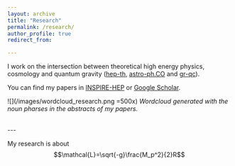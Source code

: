 ```yaml
---
layout: archive
title: "Research"
permalink: /research/
author_profile: true
redirect_from:

---
```

I work on the intersection between theoretical high energy physics, cosmology and quantum gravity ([hep-th](https://arxiv.org/list/hep-th/recent), [astro-ph.CO](https://arxiv.org/list/astro-ph.CO/recent) and [gr-qc](https://arxiv.org/list/gr-qc/recent)).

You can find my papers in [INSPIRE-HEP](https://inspirehep.net/authors/1512636) or [Google Scholar](https://scholar.google.com/citations?user=YTBV9l4AAAAJ&hl=en).




![](/images/wordcloud_research.png =500x)
*Wordcloud generated with the noun pharses in the abstracts of my papers.*

<br>
---


My research is about $$\mathcal{L}=\sqrt{-g}\frac{M_p^2}{2}R$$
